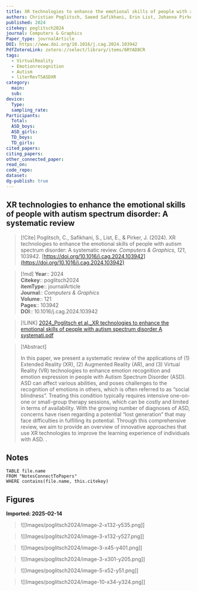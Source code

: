 ```yaml
---
title: XR technologies to enhance the emotional skills of people with autism spectrum disorder A systematic review
authors: Christian Poglitsch, Saeed Safikhani, Erin List, Johanna Pirker
published: 2024
citekey: poglitsch2024
journal: Computers & Graphics
Paper_type: journalArticle
DOI: https://www.doi.org/10.1016/j.cag.2024.103942
PdfZoteroLink: zotero://select/library/items/6RYAD8CR
tags:
  - VirtualReality
  - Emotionrecognition
  - Autism
  - literRevTSASDXR
category:
  main: 
  sub: 
device:
  Type: 
  sampling_rate: 
Participants:
  Total: 
  ASD_boys: 
  ASD_girls: 
  TD_boys: 
  TD_girls: 
cited_papers: 
citing_papers: 
other_connected_paper: 
read_on: 
code_repo: 
dataset: 
dg-publish: true
---
```


## XR technologies to enhance the emotional skills of people with autism spectrum disorder: A systematic review

> [!Cite]
> Poglitsch, C., Safikhani, S., List, E., & Pirker, J. (2024). XR technologies to enhance the emotional skills of people with autism spectrum disorder: A systematic review. _Computers & Graphics_, _121_, 103942. [https://doi.org/10.1016/j.cag.2024.103942](https://doi.org/10.1016/j.cag.2024.103942)


>[!md]
> **Year**:: 2024   
> **Citekey**:: poglitsch2024  
> **itemType**:: journalArticle  
> **Journal**:: *Computers & Graphics*  
> **Volume**:: 121   
> **Pages**:: 103942  
> **DOI**:: 10.1016/j.cag.2024.103942    

> [!LINK] 
> [2024_Poglitsch et al._XR technologies to enhance the emotional skills of people with autism spectrum disorder A systemati.pdf](zotero://select/library/items/PBA6XYWJ)

> [!Abstract]
>
> In this paper, we present a systematic review of the applications of (1) Extended Reality (XR), (2) Augmented Reality (AR), and (3) Virtual Reality (VR) technologies to enhance emotion recognition and emotion expression in people with Autism Spectrum Disorder (ASD). ASD can affect various abilities, and poses challenges to the recognition of emotions in others, which is often referred to as “social blindness”. Treating this condition typically requires intensive one-on-one or small-group therapy sessions, which can be costly and limited in terms of availability. With the growing number of diagnoses of ASD, concerns have risen regarding a potential “lost generation” that may face difficulties in fulfilling its potential. Through this comprehensive review, we aim to provide an overview of innovative approaches that use XR technologies to improve the learning experience of individuals with ASD.
>.
> 


## Notes

```dataview 
TABLE file.name 
FROM "NotesConnectToPapers" 
WHERE contains(file.name, this.citekey)
```


## Figures

**Imported: 2025-02-14**

> ![[Images/poglitsch2024/image-2-x132-y535.png]]

> ![[Images/poglitsch2024/image-3-x132-y527.png]]

> ![[Images/poglitsch2024/image-3-x45-y401.png]]

> ![[Images/poglitsch2024/image-3-x301-y205.png]]

> ![[Images/poglitsch2024/image-5-x52-y51.png]]

> ![[Images/poglitsch2024/image-10-x34-y324.png]]